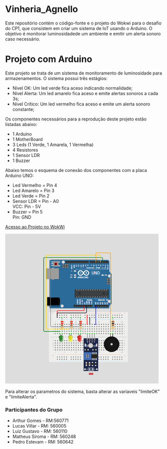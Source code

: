 # Vinheria_Agnello
<p>Este repositório contém o código-fonte e o projeto do Wokwi para o desafio do CP1, que consistem em criar um sistema de IoT usando o Arduino. O objetivo é monitorar luminosidadede um ambiente e emitir um alerta sonoro caso necessário.</p>

<h1>Projeto com Arduino</h1>
<span>Este projeto se trata de um sistema de monitoramento de luminosidade para armazenamentos. O sistema possui três estágios:</span>
<ul>
<li>Nível OK: Um led verde fica aceso indicando normalidade;</li>
<li>Nível Alerta: Um led amarelo fica aceso e emite alertas sonoros a cada 3s;</li>
<li>Nível Crítico: Um led vermelho fica aceso e emite um alerta sonoro constante;</li>
</ul>
<p>Os componentes necessários para a reprodução deste projeto estão listadas abaixo:
<ul>
  <li>1 Arduino</li>
  <li>1 MotherBoard</li>
  <li>3 Leds (1 Verde, 1 Amarela, 1 Vermelha)</li>
  <li>4 Resistores</li>
  <li>1 Sensor LDR</li>
  <li>1 Buzzer</li>
</ul>
</p>
<span>Abaixo temos o esquema de conexão dos componentes com a placa Arduino UNO:</span>
<ul>
    <li>Led Vermelho = Pin 4</li>
    <li>Led Amarelo = Pin 3</li>
    <li>Led Verde = Pin 2</li>
    <li>Sensor LDR = Pin - A0</li>
      <span>VCC: Pin - 5V</span>
    <li>Buzzer = Pin 5</li>
      <span>Pin: GND</span>
  </ul>
  <p><span><a href="https://wokwi.com/projects/410679136980509697">Acesso ao Projeto no WokWi</a></span></p>
  <p><img src="/images/1.png"></a></p>
  <span>Para alterar os parametros do sistema, basta alterar as variaveis "limiteOK" e "limiteAlerta".</span>
<h3>Participantes do Grupo</h3>
  <ul>
    <li>Arthur Gomes - RM:560771</li>
    <li>Lucas Villar - RM: 560005</li>
    <li>Luiz Gustavo - RM: 560110</li>
    <li>Matheus Siroma - RM: 560248</li>
    <li>Pedro Estevam - RM: 560642</li>
  </ul>
